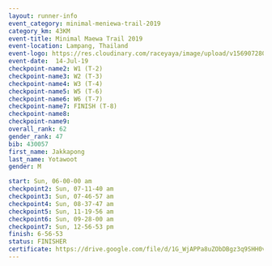 ```yaml
---
layout: runner-info 
event_category: minimal-meniewa-trail-2019 
category_km: 43KM 
event-title: Minimal Maewa Trail 2019 
event-location: Lampang, Thailand 
event-logo: https://res.cloudinary.com/raceyaya/image/upload/v1569072805/logo/minimal-trail_ktnvsp.jpg 
event-date:  14-Jul-19 
checkpoint-name2: W1 (T-2) 
checkpoint-name3: W2 (T-3) 
checkpoint-name4: W3 (T-4) 
checkpoint-name5: W5 (T-6) 
checkpoint-name6: W6 (T-7) 
checkpoint-name7: FINISH (T-8) 
checkpoint-name8: 
checkpoint-name9: 
overall_rank: 62
gender_rank: 47
bib: 430057
first_name: Jakkapong
last_name: Yotawoot
gender: M

start: Sun, 06-00-00 am
checkpoint2: Sun, 07-11-40 am
checkpoint3: Sun, 07-46-57 am
checkpoint4: Sun, 08-37-47 am
checkpoint5: Sun, 11-19-56 am
checkpoint6: Sun, 09-28-00 am
checkpoint7: Sun, 12-56-53 pm
finish: 6-56-53
status: FINISHER
certificate: https://drive.google.com/file/d/1G_WjAPPa8uZObDBgz3q9SHH0v29Xv2UH/view?usp=sharing
---
```

